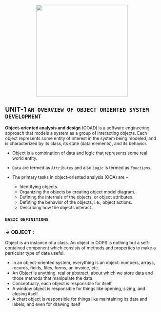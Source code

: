 <p align="center">
<img src="https://static.javatpoint.com/tutorial/software-engineering/images/software-engineering-object-oriented-design.png" width="300"/>
</p>

## UNIT-1 `AN OVERVIEW OF OBJECT ORIENTED SYSTEM DEVELOPMENT`

**Object-oriented analysis and design** (OOAD) is a software engineering approach that models a system as a group of interacting objects. Each object represents some entity of interest in the system being modeled, and is characterized by its class, its state (data elements), and its behavior.
- Object is a combination of data and logic that represents some real world entity.
- `Data` are termed as `Attributes` and also _`Logic`_ is termed as _`Functions`_.  

- The primary tasks in object-oriented analysis (OOA) are −

   -  Identifying objects.
   -  Organizing the objects by creating object model diagram.
   -  Defining the internals of the objects, or object attributes.
   -  Defining the behavior of the objects, i.e., object actions.
   -  Describing how the objects interact.


### `BASIC DEFINITIONS`

### -> **OBJECT** :
Object is an instance of a class. An object in OOPS is nothing but a self-contained component which consists of methods and properties to make a particular type of data useful.
   - In an object-oriented system, everything is an object: numbers, arrays,
records, fields, files, forms, an invoice, etc.
   - An Object is anything, real or abstract, about which we store data and
those methods that manipulate the data.
   - Conceptually, each object is responsible for itself.
   - A window object is responsible for things like opening, sizing, and
closing itself.
   - A chart object is responsible for things like maintaining its data and
labels, and even for drawing itself
